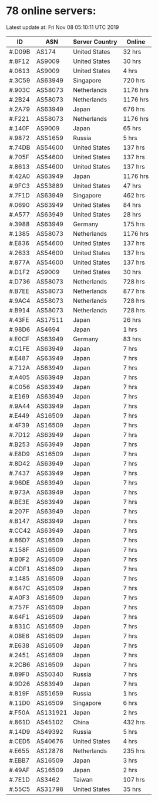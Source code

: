 # 78 online servers:

Latest update at: Fri Nov 08 05:10:11 UTC 2019

| ID | ASN | Server Country | Online |
| -- | --- | -------------- | ------ |
| #.D09B | AS174 | United States | 32 hrs |
| #.8F12 | AS9009 | United States | 30 hrs |
| #.0613 | AS9009 | United States | 4 hrs |
| #.3C59 | AS63949 | Singapore | 720 hrs |
| #.903C | AS58073 | Netherlands | 1176 hrs |
| #.2B24 | AS58073 | Netherlands | 1176 hrs |
| #.2A79 | AS63949 | Japan | 676 hrs |
| #.F221 | AS58073 | Netherlands | 1176 hrs |
| #.140F | AS9009 | Japan | 65 hrs |
| #.9872 | AS51659 | Russia | 5 hrs |
| #.74DB | AS54600 | United States | 137 hrs |
| #.705F | AS54600 | United States | 137 hrs |
| #.8613 | AS54600 | United States | 137 hrs |
| #.42A0 | AS63949 | Japan | 1176 hrs |
| #.9FC3 | AS53889 | United States | 47 hrs |
| #.7F1D | AS63949 | Singapore | 462 hrs |
| #.0690 | AS63949 | United States | 84 hrs |
| #.A577 | AS63949 | United States | 28 hrs |
| #.3988 | AS63949 | Germany | 175 hrs |
| #.1385 | AS58073 | Netherlands | 1176 hrs |
| #.E836 | AS54600 | United States | 137 hrs |
| #.2633 | AS54600 | United States | 137 hrs |
| #.877A | AS54600 | United States | 137 hrs |
| #.D1F2 | AS9009 | United States | 30 hrs |
| #.D736 | AS58073 | Netherlands | 728 hrs |
| #.B7EE | AS58073 | Netherlands | 877 hrs |
| #.9AC4 | AS58073 | Netherlands | 728 hrs |
| #.B914 | AS58073 | Netherlands | 728 hrs |
| #.43FE | AS17511 | Japan | 26 hrs |
| #.98D6 | AS4694 | Japan | 1 hrs |
| #.E0CF | AS63949 | Germany | 83 hrs |
| #.C1FE | AS63949 | Japan | 7 hrs |
| #.E487 | AS63949 | Japan | 7 hrs |
| #.712A | AS63949 | Japan | 7 hrs |
| #.A405 | AS63949 | Japan | 7 hrs |
| #.C056 | AS63949 | Japan | 7 hrs |
| #.E169 | AS63949 | Japan | 7 hrs |
| #.9A44 | AS63949 | Japan | 7 hrs |
| #.E449 | AS16509 | Japan | 7 hrs |
| #.4F39 | AS16509 | Japan | 7 hrs |
| #.7D12 | AS63949 | Japan | 7 hrs |
| #.B253 | AS63949 | Japan | 7 hrs |
| #.E8D9 | AS16509 | Japan | 7 hrs |
| #.8D42 | AS63949 | Japan | 7 hrs |
| #.7437 | AS63949 | Japan | 7 hrs |
| #.96DE | AS63949 | Japan | 7 hrs |
| #.973A | AS63949 | Japan | 7 hrs |
| #.BE3E | AS63949 | Japan | 7 hrs |
| #.207F | AS63949 | Japan | 7 hrs |
| #.B147 | AS63949 | Japan | 7 hrs |
| #.CC42 | AS63949 | Japan | 7 hrs |
| #.86D7 | AS16509 | Japan | 7 hrs |
| #.158F | AS16509 | Japan | 7 hrs |
| #.B0F2 | AS16509 | Japan | 7 hrs |
| #.CDF1 | AS16509 | Japan | 7 hrs |
| #.1485 | AS16509 | Japan | 7 hrs |
| #.647C | AS16509 | Japan | 7 hrs |
| #.A0F3 | AS16509 | Japan | 7 hrs |
| #.757F | AS16509 | Japan | 7 hrs |
| #.64F1 | AS16509 | Japan | 7 hrs |
| #.831C | AS16509 | Japan | 7 hrs |
| #.08E6 | AS16509 | Japan | 7 hrs |
| #.E638 | AS16509 | Japan | 7 hrs |
| #.2451 | AS16509 | Japan | 7 hrs |
| #.2CB6 | AS16509 | Japan | 7 hrs |
| #.89F0 | AS50340 | Russia | 7 hrs |
| #.9D26 | AS63949 | Japan | 7 hrs |
| #.819F | AS51659 | Russia | 1 hrs |
| #.11D0 | AS16509 | Singapore | 6 hrs |
| #.F50A | AS131921 | Japan | 2 hrs |
| #.861D | AS45102 | China | 432 hrs |
| #.14D9 | AS49392 | Russia | 5 hrs |
| #.CED5 | AS40676 | United States | 4 hrs |
| #.E655 | AS12876 | Netherlands | 235 hrs |
| #.EBB7 | AS16509 | Japan | 3 hrs |
| #.49AF | AS16509 | Japan | 2 hrs |
| #.7E1D | AS3462 | Taiwan | 107 hrs |
| #.55C5 | AS31798 | United States | 35 hrs |

